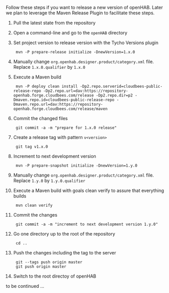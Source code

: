 Follow these steps if you want to release a new version of openHAB. Later we plan to leverage the Maven Release Plugin to facilitate these steps.

1. Pull the latest state from the repository
1. Open a command-line and go to the `openHAB` directory
1. Set project version to release version with the Tycho Versions plugin

        mvn -P prepare-release initialize -DnewVersion=1.x.0
1. Manually change `org.openhab.designer.product/category.xml` file. Replace `1.x.0.qualifier` by `1.x.0`
1. Execute a Maven build

        mvn -P deploy clean install -Dp2.repo.serverid=cloudbees-public-release-repo -Dp2.repo.url=dav:https://repository-openhab.forge.cloudbees.com/release -Dp2.repo.dir=p2 -Dmaven.repo.id=cloudbees-public-release-repo -Dmaven.repo.url=dav:https://repository-openhab.forge.cloudbees.com/release/maven
1. Commit the changed files

        git commit -a -m "prepare for 1.x.0 release"
1. Create a release tag with pattern `v<version>`

        git tag v1.x.0
1. Increment to next development version

        mvn -P prepare-snapshot initialize -DnewVersion=1.y.0
1. Manually change `org.openhab.designer.product/category.xml` file. Replace `1.y.0` by `1.y.0.qualifier`
1. Execute a Maven build with goals clean verify to assure that everything builds

        mvn clean verify
1. Commit the changes

        git commit -a -m "increment to next development version 1.y.0"
1. Go one directory up to the root of the repository

        cd ..
1. Push the changes including the tag to the server

        git --tags push origin master
        git push origin master
1. Switch to the root directoy of openHAB

to be continued …